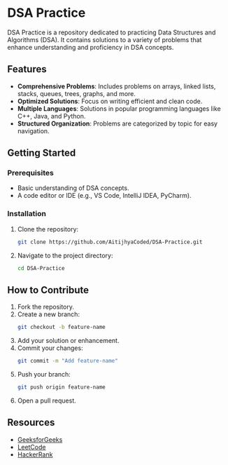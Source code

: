 # DSA Practice

DSA Practice is a repository dedicated to practicing Data Structures and Algorithms (DSA). It contains solutions to a variety of problems that enhance understanding and proficiency in DSA concepts.

## Features

- **Comprehensive Problems**: Includes problems on arrays, linked lists, stacks, queues, trees, graphs, and more.
- **Optimized Solutions**: Focus on writing efficient and clean code.
- **Multiple Languages**: Solutions in popular programming languages like C++, Java, and Python.
- **Structured Organization**: Problems are categorized by topic for easy navigation.

## Getting Started

### Prerequisites

- Basic understanding of DSA concepts.
- A code editor or IDE (e.g., VS Code, IntelliJ IDEA, PyCharm).

### Installation

1. Clone the repository:
   ```bash
   git clone https://github.com/AitijhyaCoded/DSA-Practice.git
   ```
2. Navigate to the project directory:
   ```bash
   cd DSA-Practice
   ```

## How to Contribute

1. Fork the repository.
2. Create a new branch:
   ```bash
   git checkout -b feature-name
   ```
3. Add your solution or enhancement.
4. Commit your changes:
   ```bash
   git commit -m "Add feature-name"
   ```
5. Push your branch:
   ```bash
   git push origin feature-name
   ```
6. Open a pull request.

## Resources

- [GeeksforGeeks](https://www.geeksforgeeks.org/)
- [LeetCode](https://leetcode.com/)
- [HackerRank](https://www.hackerrank.com/)

